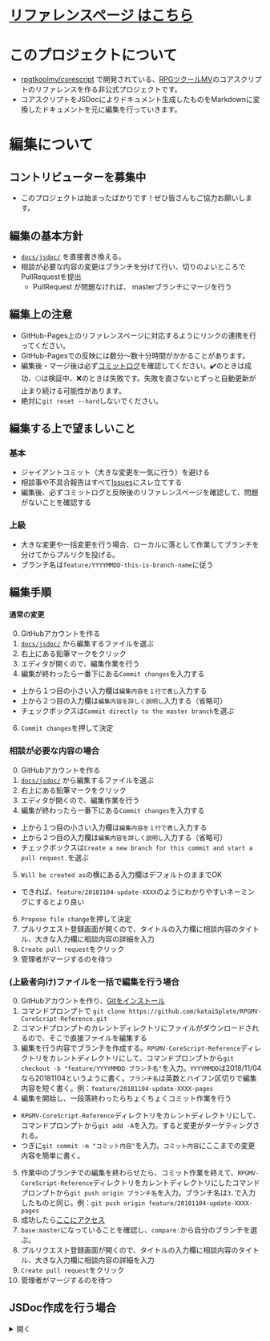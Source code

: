 # [リファレンスページ はこちら](https://katai5plate.github.io/RPGMV-CoreScript-Reference/)

# このプロジェクトについて
- [rpgtkoolmv/corescript](https://github.com/rpgtkoolmv/corescript) で開発されている、[RPGツクールMV](http://www.rpgmakerweb.com/products/programs/rpg-maker-mv)のコアスクリプトのリファレンスを作る非公式プロジェクトです。
- コアスクリプトをJSDocによりドキュメント生成したものをMarkdownに変換したドキュメントを元に編集を行っていきます。

# 編集について
## コントリビューターを募集中
- このプロジェクトは始まったばかりです！ぜひ皆さんもご協力お願いします。

## 編集の基本方針
- [`docs/jsdoc/`](https://github.com/katai5plate/RPGMV-CoreScript-Reference/tree/master/docs/jsdoc) を直接書き換える。
- 相談が必要な内容の変更はブランチを分けて行い、切りのよいところでPullRequestを提出
    - PullRequest が問題なければ、 masterブランチにマージを行う

## 編集上の注意
- GitHub-Pages上のリファレンスページに対応するようにリンクの連携を行ってください。
- GitHub-Pagesでの反映には数分～数十分時間がかかることがあります。
- 編集後・マージ後は必ず[コミットログ](https://github.com/katai5plate/RPGMV-CoreScript-Reference/commits/master)を確認してください。:heavy_check_mark:のときは成功、:full_moon:は検証中、:x:のときは失敗です。失敗を直さないとずっと自動更新が止まり続ける可能性があります。
- 絶対に`git reset --hard`しないでください。

## 編集する上で望ましいこと
### 基本
- ジャイアントコミット（大きな変更を一気に行う）を避ける
- 相談事や不具合報告はすべて[Issues](https://github.com/katai5plate/RPGMV-CoreScript-Reference/issues)にスレ立てする
- 編集後、必ずコミットログと反映後のリファレンスページを確認して、問題がないことを確認する
### 上級
- 大きな変更や一括変更を行う場合、ローカルに落として作業してブランチを分けてからプルリクを投げる。
- ブランチ名は`feature/YYYYMMDD-this-is-branch-name`に従う

## 編集手順
#### 通常の変更
0. GitHubアカウントを作る
1. [`docs/jsdoc/`](https://github.com/katai5plate/RPGMV-CoreScript-Reference/tree/master/docs/jsdoc) から編集するファイルを選ぶ
2. 右上にある鉛筆マークをクリック
3. エディタが開くので、編集作業を行う
4. 編集が終わったら一番下にある`Commit changes`を入力する
- 上から１つ目の小さい入力欄は`編集内容を１行で表し`入力する
- 上から２つ目の入力欄は`編集内容を詳しく説明し`入力する（省略可）
- チェックボックスは`Commit directly to the master branch`を選ぶ
6. `Commit changes`を押して決定

### 相談が必要な内容の場合
0. GitHubアカウントを作る
1. [`docs/jsdoc/`](https://github.com/katai5plate/RPGMV-CoreScript-Reference/tree/master/docs/jsdoc) から編集するファイルを選ぶ
2. 右上にある鉛筆マークをクリック
3. エディタが開くので、編集作業を行う
4. 編集が終わったら一番下にある`Commit changes`を入力する
- 上から１つ目の小さい入力欄は`編集内容を１行で表し`入力する
- 上から２つ目の入力欄は`編集内容を詳しく説明し`入力する（省略可）
- チェックボックスは`Create a new branch for this commit and start a pull request.`を選ぶ
5. `Will be created as`の横にある入力欄はデフォルトのままでOK
- できれば、`feature/20181104-update-XXXX`のようにわかりやすいネーミングにするとより良い
6. `Propose file change`を押して決定
7. プルリクエスト登録画面が開くので、タイトルの入力欄に相談内容のタイトル、大きな入力欄に相談内容の詳細を入力
8. `Create pull request`をクリック
9. 管理者がマージするのを待つ

### (上級者向け)ファイルを一括で編集を行う場合
0. GitHubアカウントを作り、[Gitをインストール](https://git-scm.com/)
1. コマンドプロンプトで `git clone https://github.com/katai5plate/RPGMV-CoreScript-Reference.git`
2. コマンドプロンプトのカレントディレクトリにファイルがダウンロードされるので、そこで直接ファイルを編集する
3. 編集を行う内容でブランチを作成する。`RPGMV-CoreScript-Reference`ディレクトリをカレントディレクトリにして、コマンドプロンプトから`git checkout -b "feature/YYYYMMDD-ブランチ名"`を入力。`YYYYMMDD`は2018/11/04なら20181104というように書く。`ブランチ名`は英数とハイフン区切りで編集内容を短く書く。例：`feature/20181104-update-XXXX-pages`
4. 編集を開始し、一段落終わったらちょくちょくコミット作業を行う
- `RPGMV-CoreScript-Reference`ディレクトリをカレントディレクトリにして、コマンドプロンプトから`git add -A`を入力。すると変更がターゲティングされる。
- つぎに`git commit -m "コミット内容"`を入力。`コミット内容`にここまでの変更内容を簡単に書く。
5. 作業中のブランチでの編集を終わらせたら、コミット作業を終えて、`RPGMV-CoreScript-Reference`ディレクトリをカレントディレクトリにしたコマンドプロンプトから`git push origin ブランチ名`を入力。ブランチ名は`3.`で入力したものと同じ。例：`git push origin feature/20181104-update-XXXX-pages`
6. 成功したら[ここにアクセス](https://github.com/katai5plate/RPGMV-CoreScript-Reference/compare)
7. `base:master`になっていることを確認し、`compare:`から自分のブランチを選ぶ。
8. プルリクエスト登録画面が開くので、タイトルの入力欄に相談内容のタイトル、大きな入力欄に相談内容の詳細を入力
9. `Create pull request`をクリック
10. 管理者がマージするのを待つ

## JSDoc作成を行う場合
<details><summary>開く</summary><p></p>

- コアスクリプトの大幅変更などにより、内容の大量変更が必要になった際に行う。

### 必要環境
#### 1. Node.js をインストール
- [一番簡単な方の方法（インストーラーから）](https://qiita.com/Masayuki-M/items/840a997a824e18f576d8)
- [後々困りにくい方の方法（Nodistから）](https://qiita.com/nt_tn/items/f3193cde496399b41e51)
- コマンドプロンプトで以下を入力してエラーがなければ成功
```
node -v
npm -v
```

#### 2. Git をインストール
https://eng-entrance.com/git-install
- コマンドプロンプトで以下を入力してエラーがなければ成功
```
git --version
```

#### 3. yarn をインストール
https://yarnpkg.com/lang/ja/docs/install/#windows-stable
- コマンドプロンプトで以下を入力してエラーがなければ成功
```
yarn -v
```

#### 4. gulp をインストール
Node.js を正常にインストールした上で、コマンドプロンプトで以下を入力すればOK
```
npm install gulp-cli -g
```
- コマンドプロンプトで以下を入力してエラーがなければ成功
```
gulp -v
```
### 手順
1. `git clone https://github.com/katai5plate/RPGMV-CoreScript-Reference.git`
2. `cd RPGMV-CoreScript-Reference && yarn install`
3. `./src`フォルダを作り、そこにjsファイルを置く
4. `yarn build`

</p></details>
